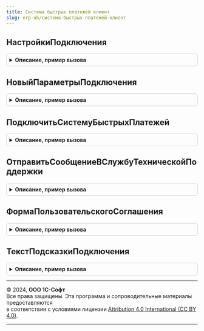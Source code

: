 ```yaml
---
title: Система быстрых платежей клиент
slug: erp-uh/система-быстрых-платежей-клиент
---
```



## НастройкиПодключения
<details style="margin: 1em 0; padding: 0.5em; border: 1px solid #ccc; border-radius: 6px;">

<summary style="font-weight: bold; cursor: pointer;">Описание, пример вызова</summary>

```bsl

// Открывает форму списка настроек подключения с Системой быстрых платежей.
//
// Параметры:
//  Владелец - ФормаКлиентскогоПриложения - форма которая будет установлена в качестве владельца.
//
Процедура НастройкиПодключения(Владелец) Экспорт
```

Пример вызова
```bsl
СистемаБыстрыхПлатежейКлиент.НастройкиПодключения(Владелец) 
```
</details>

## НовыйПараметрыПодключения
<details style="margin: 1em 0; padding: 0.5em; border: 1px solid #ccc; border-radius: 6px;">

<summary style="font-weight: bold; cursor: pointer;">Описание, пример вызова</summary>

```bsl

// Открывает форму настройки подключения к Системой быстрых платежей.
//
// Параметры:
//  БИК - Строка, Неопределено - идентификатор банка. Используется для автоматического
//    выбора участника СБП;
//  ОтборУчастников - Строка, Неопределено - Параметры отбора участников СБП;
//  ОтображатьОписаниеСервиса - Булево - Признак отображения страницы описания сервиса.
//
// Возвращаемое значение:
//  Структура - настройки открытия формы подключения:
//    * БИК - Строка, Неопределено - идентификатор банка. Используется для автоматического
//      выбора участника СБП;
//    * ОтборУчастников - Строка, Неопределено - Параметры отбора участников СБП;
//    * ОтображатьОписаниеСервиса - Булево - Признак отображения страницы описания сервиса.
//
Функция НовыйПараметрыПодключения( Экспорт
```

Пример вызова
```bsl
Результат = СистемаБыстрыхПлатежейКлиент.НовыйПараметрыПодключения();
```
</details>

## ПодключитьСистемуБыстрыхПлатежей
<details style="margin: 1em 0; padding: 0.5em; border: 1px solid #ccc; border-radius: 6px;">

<summary style="font-weight: bold; cursor: pointer;">Описание, пример вызова</summary>

```bsl

// Открывает форму настройки подключения к Системой быстрых платежей.
//
// Параметры:
//  ПараметрыПодключения - Структура - см. СистемаБыстрыхПлатежейКлиент.НовыйПараметрыПодключения.
//  ОписаниеОповещения - ОписаниеОповещения, Неопределено - оповещение, которое
//    необходимо вызвать после завершения настройки подключения. В случае успешного
//    завершения настройки подключения в результате оповещения будет возвращено Истина;
//  ДополнительныеПараметры - Структура, Неопределено - дополнительные параметры подключения.
//    Значение будет передано в переопределяемые методы:
//     - СистемаБыстрыхПлатежейПереопределяемый.ПриНастройкеЭлементовФормыПодключения;
//     - СистемаБыстрыхПлатежейПереопределяемый.ПриЗаполненииФормыНастройкиПодключения.
//
Процедура ПодключитьСистемуБыстрыхПлатежей( Экспорт
```

Пример вызова
```bsl
СистемаБыстрыхПлатежейКлиент.ПодключитьСистемуБыстрыхПлатежей();
```
</details>

## ОтправитьСообщениеВСлужбуТехническойПоддержки
<details style="margin: 1em 0; padding: 0.5em; border: 1px solid #ccc; border-radius: 6px;">

<summary style="font-weight: bold; cursor: pointer;">Описание, пример вызова</summary>

```bsl

// Отправляет сообщение в службу технической поддержки.
//
// Параметры:
//  ДокументОперации - ОпределяемыйТип.ДокументОперацииСБП - документ, который отражает
//    продажу в информационной базе;
//  НастройкаПодключения - СправочникСсылка.НастройкиПодключенияКСистемеБыстрыхПлатежей -
//    настройка выполнения оплаты;
//  ТекстСообщения - Строка - сообщение для технической поддержки.
//
Процедура ОтправитьСообщениеВСлужбуТехническойПоддержки( Экспорт
```

Пример вызова
```bsl
СистемаБыстрыхПлатежейКлиент.ОтправитьСообщениеВСлужбуТехническойПоддержки();
```
</details>

## ФормаПользовательскогоСоглашения
<details style="margin: 1em 0; padding: 0.5em; border: 1px solid #ccc; border-radius: 6px;">

<summary style="font-weight: bold; cursor: pointer;">Описание, пример вызова</summary>

```bsl

// Открывает форму пользовательского соглашения.
//
// Параметры:
//  ВладелецФормы - ы качестве владельца может выступить форма или элемент управления другой формы.
//
Процедура ФормаПользовательскогоСоглашения(ВладелецФормы = Неопределено) Экспорт
```

Пример вызова
```bsl
СистемаБыстрыхПлатежейКлиент.ФормаПользовательскогоСоглашения(ВладелецФормы);
```
</details>

## ТекстПодсказкиПодключения
<details style="margin: 1em 0; padding: 0.5em; border: 1px solid #ccc; border-radius: 6px;">

<summary style="font-weight: bold; cursor: pointer;">Описание, пример вызова</summary>

```bsl

// Формирует текст подсказки настройки подключения к Системе быстрых платежей.
//
// Параметры:
//  НаименованиеУчастника - Строка - наименование банка участника СБП;
//  ПараметрыПодсказки - Структура - результат создания параметров подсказки:
//   * АдресЛичногоКабинета - Строка - ссылка для перехода в личный кабинет;
//   * ПартнерАгентаСБП - Строка - признак партнера Агента СБП;
//   * АдресСтраницыЗаявки - Строка - адрес страницы отправки заявки;
//   * ИдентификаторУчастника - Строка - идентификатор участника СБП.
//
// Возвращаемое значение:
//  Строка, ФорматированнаяСтрока - подсказка при настройке подключения.
//
Функция ТекстПодсказкиПодключения(НаименованиеУчастника, ПараметрыПодсказки) Экспорт
```

Пример вызова
```bsl
Результат = СистемаБыстрыхПлатежейКлиент.ТекстПодсказкиПодключения(НаименованиеУчастника, ПараметрыПодсказки) 
```
</details>

---

© 2024, **ООО 1С-Софт**  
Все права защищены. Эта программа и сопроводительные материалы предоставляются  
в соответствии с условиями лицензии [Attribution 4.0 International (CC BY 4.0)](https://creativecommons.org/licenses/by/4.0/legalcode).

---
